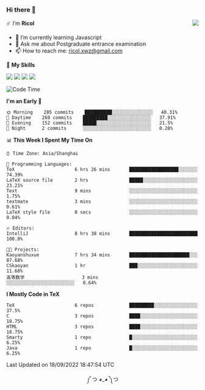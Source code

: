 ### Hi there 👋

<a href="#">
  <img align="right" src="https://github-readme-stats.vercel.app/api?username=Ricolxwz&count_private=true&show_icons=true&theme=prussian" />
</a>

☄️ I‘m **Ricol**

- 🌱 I’m currently learning Javascript
- 💬 Ask me about Postgraduate entrance examination
- 📫 How to reach me: ricol.xwz@gmail.com

🌟 **My Skills**

![](https://img.shields.io/badge/-Git-000000?style=flat-square&logo=git&logoColor=fff)
![](https://img.shields.io/badge/-C-3e74a2?style=flat-square&logo=C&logoColor=fff)
![](https://img.shields.io/badge/-Python-4fc08d?style=flat-square&logo=python&logoColor=fff)
![](https://img.shields.io/badge/-java-ffa500?style=flat-square&logo=java&logoColor=fff)

<!--START_SECTION:waka-->
![Code Time](http://img.shields.io/badge/Code%20Time-319%20hrs%2018%20mins-blue)

**I'm an Early 🐤** 

```text
🌞 Morning    285 commits    ██████████░░░░░░░░░░░░░░░   40.31% 
🌆 Daytime    268 commits    █████████░░░░░░░░░░░░░░░░   37.91% 
🌃 Evening    152 commits    █████░░░░░░░░░░░░░░░░░░░░   21.5% 
🌙 Night      2 commits      ░░░░░░░░░░░░░░░░░░░░░░░░░   0.28%

```


📊 **This Week I Spent My Time On** 

```text
⌚︎ Time Zone: Asia/Shanghai

💬 Programming Languages: 
TeX                      6 hrs 26 mins       ██████████████████░░░░░░░   74.39% 
LaTeX source file        2 hrs               █████░░░░░░░░░░░░░░░░░░░░   23.21% 
Text                     9 mins              ░░░░░░░░░░░░░░░░░░░░░░░░░   1.75% 
textmate                 3 mins              ░░░░░░░░░░░░░░░░░░░░░░░░░   0.61% 
LaTeX style file         0 secs              ░░░░░░░░░░░░░░░░░░░░░░░░░   0.04%

🔥 Editors: 
IntelliJ                 8 hrs 38 mins       █████████████████████████   100.0%

🐱‍💻 Projects: 
Kaoyanshuxue             7 hrs 34 mins       ██████████████████████░░░   87.68% 
CSkaoyan                 1 hr                ███░░░░░░░░░░░░░░░░░░░░░░   11.68% 
高等数学                     3 mins              ░░░░░░░░░░░░░░░░░░░░░░░░░   0.64%

```

**I Mostly Code in TeX** 

```text
TeX                      6 repos             █████████░░░░░░░░░░░░░░░░   37.5% 
C                        3 repos             ████░░░░░░░░░░░░░░░░░░░░░   18.75% 
HTML                     3 repos             ████░░░░░░░░░░░░░░░░░░░░░   18.75% 
Smarty                   1 repo              █░░░░░░░░░░░░░░░░░░░░░░░░   6.25% 
Java                     1 repo              █░░░░░░░░░░░░░░░░░░░░░░░░   6.25%

```



 Last Updated on 18/09/2022 18:47:54 UTC
<!--END_SECTION:waka-->

<div align="center">
༼ つ ◕_◕ ༽つ
</div>
